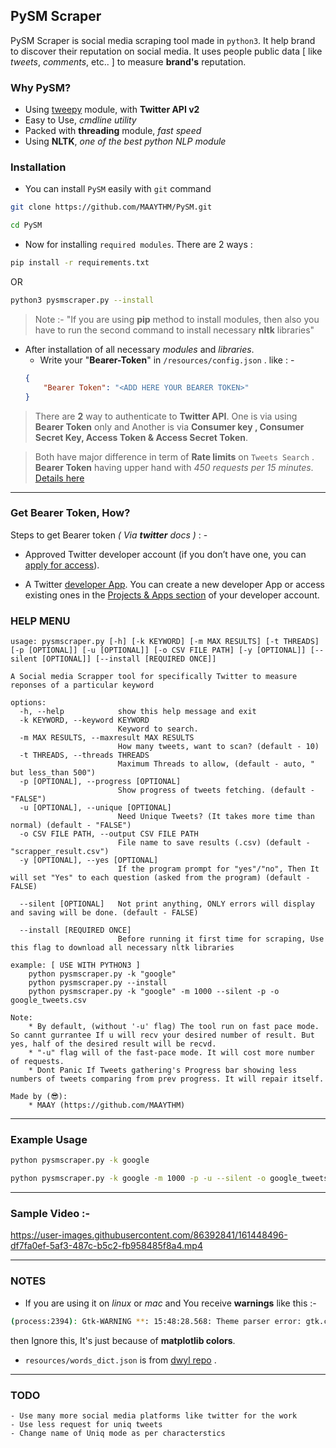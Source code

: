 ## PySM Scraper

PySM Scraper is social media scraping tool made in `python3`. It help brand to discover their reputation on social media. It uses people public data [ like *tweets*, *comments*, etc.. ] to measure **brand's** reputation.

### Why PySM?
- Using [tweepy](https://www.tweepy.org/) module, with **Twitter API v2**
- Easy to Use, *cmdline utility*
- Packed with **threading** module, *fast speed*
- Using **NLTK**, *one of the best python NLP module*

### Installation
- You can install `PySM` easily with `git` command
```sh
git clone https://github.com/MAAYTHM/PySM.git
```

```sh
cd PySM
```

- Now for installing `required modules`. There are 2 ways :
```sh
pip install -r requirements.txt
```
OR
```sh
python3 pysmscraper.py --install
```
> Note :- "If you are using **pip** method to install modules, then also you have to run the second command to install necessary **nltk** libraries"
- After installation of all necessary *modules* and *libraries*.
    - Write your "**Bearer-Token**" in `/resources/config.json` . like : -
    ```json
    {
	    "Bearer Token": "<ADD HERE YOUR BEARER TOKEN>"
    }
    ```
> There are **2** way to authenticate to **Twitter API**. One is via using **Bearer Token** only  and Another is  via **Consumer key , Consumer Secret Key, Access Token & Access Secret Token**.
    
> Both have major difference in term of **Rate limits** on `Tweets Search` . **Bearer Token** having upper hand with *450 requests per 15 minutes*. [Details here](https://developer.twitter.com/en/docs/twitter-api/rate-limits)
---
### Get Bearer Token, How?
Steps to get Bearer token *( Via **twitter** docs )* : -
-   Approved Twitter developer account (if you don’t have one, you can  [apply for access](https://developer.twitter.com/en/apply-for-access)).
    
-   A Twitter  [developer App](https://developer.twitter.com/en/docs/apps). You can create a new developer App or access existing ones in the  [Projects & Apps section](https://developer.twitter.com/en/portal/projects-and-apps)  of your developer account.

### HELP MENU
```
usage: pysmscraper.py [-h] [-k KEYWORD] [-m MAX RESULTS] [-t THREADS] [-p [OPTIONAL]] [-u [OPTIONAL]] [-o CSV FILE PATH] [-y [OPTIONAL]] [--silent [OPTIONAL]] [--install [REQUIRED ONCE]]

A Social media Scrapper tool for specifically Twitter to measure reponses of a particular keyword

options:
  -h, --help            show this help message and exit
  -k KEYWORD, --keyword KEYWORD
                        Keyword to search.
  -m MAX RESULTS, --maxresult MAX RESULTS
                        How many tweets, want to scan? (default - 10)
  -t THREADS, --threads THREADS
                        Maximum Threads to allow, (default - auto, " but less_than 500")
  -p [OPTIONAL], --progress [OPTIONAL]
                        Show progress of tweets fetching. (default - "FALSE")
  -u [OPTIONAL], --unique [OPTIONAL]
                        Need Unique Tweets? (It takes more time than normal) (default - "FALSE")
  -o CSV FILE PATH, --output CSV FILE PATH
                        File name to save results (.csv) (default - "scrapper_result.csv")
  -y [OPTIONAL], --yes [OPTIONAL]
                        If the program prompt for "yes"/"no", Then It will set "Yes" to each question (asked from the program) (default - FALSE)
  
  --silent [OPTIONAL]   Not print anything, ONLY errors will display and saving will be done. (default - FALSE)
  
  --install [REQUIRED ONCE]
                        Before running it first time for scraping, Use this flag to download all necessary nltk libraries

example: [ USE WITH PYTHON3 ]
    python pysmscraper.py -k "google"
    python pysmscraper.py --install
    python pysmscraper.py -k "google" -m 1000 --silent -p -o google_tweets.csv

Note:
    * By default, (without '-u' flag) The tool run on fast pace mode. So cannt gurrantee If u will recv your desired number of result. But yes, half of the desired result will be recvd.
    * "-u" flag will of the fast-pace mode. It will cost more number of requests.
    * Dont Panic If Tweets gathering's Progress bar showing less numbers of tweets comparing from prev progress. It will repair itself.

Made by (😎):
    * MAAY (https://github.com/MAAYTHM)
```

---
### Example Usage

```sh
python pysmscraper.py -k google
```
```sh
python pysmscraper.py -k google -m 1000 -p -u --silent -o google_tweets.csv
```
---
### Sample Video :-

https://user-images.githubusercontent.com/86392841/161448496-df7fa0ef-5af3-487c-b5c2-fb958485f8a4.mp4

---
### NOTES
- If you are using it on *linux* or *mac* and You receive **warnings** like this :- 
```sh
(process:2394): Gtk-WARNING **: 15:48:28.568: Theme parser error: gtk.css:4403:12-17: "shade" is not a valid color name.
```
then Ignore this, It's just because of **matplotlib colors**.

- `resources/words_dict.json` is from [dwyl repo](https://github.com/dwyl/english-words) .

---
### TODO
    - Use many more social media platforms like twitter for the work
    - Use less request for uniq tweets
    - Change name of Uniq mode as per characterstics


